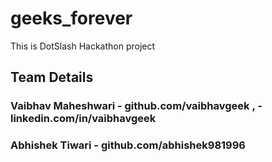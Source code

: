 # geeks_forever
This is DotSlash Hackathon project


## Team Details 
### Vaibhav Maheshwari - github.com/vaibhavgeek , - linkedin.com/in/vaibhavgeek

### Abhishek Tiwari - github.com/abhishek981996

